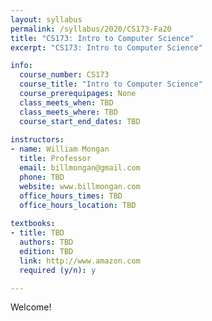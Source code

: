 ```yaml
---
layout: syllabus
permalink: /syllabus/2020/CS173-Fa20
title: "CS173: Intro to Computer Science"
excerpt: "CS173: Intro to Computer Science"

info:
  course_number: CS173
  course_title: "Intro to Computer Science"
  course_prerequipages: None
  class_meets_when: TBD
  class_meets_where: TBD
  course_start_end_dates: TBD
  
instructors:
- name: William Mongan
  title: Professor
  email: billmongan@gmail.com
  phone: TBD
  website: www.billmongan.com
  office_hours_times: TBD
  office_hours_location: TBD
  
textbooks:
- title: TBD
  authors: TBD
  edition: TBD
  link: http://www.amazon.com
  required (y/n): y

---
```


Welcome!